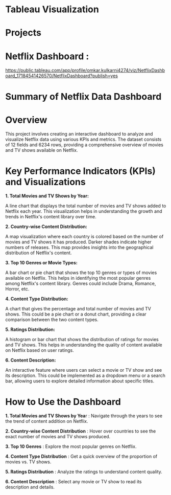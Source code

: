 # Tableau Visualization

# Projects

# Netflix Dashboard :
https://public.tableau.com/app/profile/omkar.kulkarni4274/viz/NetflixDashboard_17184541426570/NetflixDashboard?publish=yes

# Summary of Netflix Data Dashboard
# Overview
This project involves creating an interactive dashboard to analyze and visualize Netflix data using various KPIs and metrics. The dataset consists of 12 fields and 6234 rows, providing a comprehensive overview of movies and TV shows available on Netflix.

# Key Performance Indicators (KPIs) and Visualizations
**1. Total Movies and TV Shows by Year:**

A line chart that displays the total number of movies and TV shows added to Netflix each year. This visualization helps in understanding the growth and trends in Netflix's content library over time.

**2. Country-wise Content Distribution:**

A map visualization where each country is colored based on the number of movies and TV shows it has produced. Darker shades indicate higher numbers of releases. This map provides insights into the geographical distribution of Netflix's content.

**3. Top 10 Genres or Movie Types:**

A bar chart or pie chart that shows the top 10 genres or types of movies available on Netflix. This helps in identifying the most popular genres among Netflix's content library. Genres could include Drama, Romance, Horror, etc.

**4. Content Type Distribution:**

A chart that gives the percentage and total number of movies and TV shows. This could be a pie chart or a donut chart, providing a clear comparison between the two content types.

**5. Ratings Distribution:**

A histogram or bar chart that shows the distribution of ratings for movies and TV shows. This helps in understanding the quality of content available on Netflix based on user ratings.

**6. Content Description:**

An interactive feature where users can select a movie or TV show and see its description. This could be implemented as a dropdown menu or a search bar, allowing users to explore detailed information about specific titles.

# How to Use the Dashboard
**1. Total Movies and TV Shows by Yea**r : Navigate through the years to see the trend of content addition on Netflix.

**2. Country-wise Content Distribution** : Hover over countries to see the exact number of movies and TV shows produced.

**3. Top 10 Genres** : Explore the most popular genres on Netflix.

**4. Content Type Distribution** : Get a quick overview of the proportion of movies vs. TV shows.

**5. Ratings Distribution** : Analyze the ratings to understand content quality.

**6. Content Description** : Select any movie or TV show to read its description and details.

